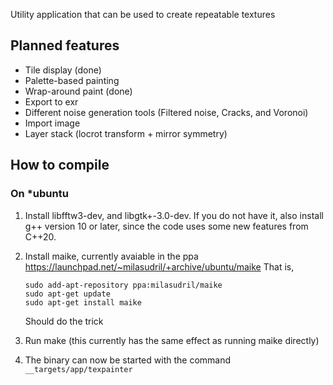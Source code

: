 Utility application that can be used to create repeatable textures

## Planned features

 * Tile display (done)
 * Palette-based painting
 * Wrap-around paint (done)
 * Export to exr
 * Different noise generation tools (Filtered noise, Cracks, and Voronoi)
 * Import image
 * Layer stack (locrot transform + mirror symmetry)

## How to compile

### On *ubuntu

 1. Install libfftw3-dev, and libgtk+-3.0-dev. If you do not have it, also install g++
	version 10 or later, since the code uses some new features from C++20.
 2. Install maike, currently avaiable in the ppa https://launchpad.net/~milasudril/+archive/ubuntu/maike
    That is,

        sudo add-apt-repository ppa:milasudril/maike
        sudo apt-get update
        sudo apt-get install maike

    Should do the trick
 3. Run make (this currently has the same effect as running maike directly)
 4. The binary can now be started with the command `__targets/app/texpainter`